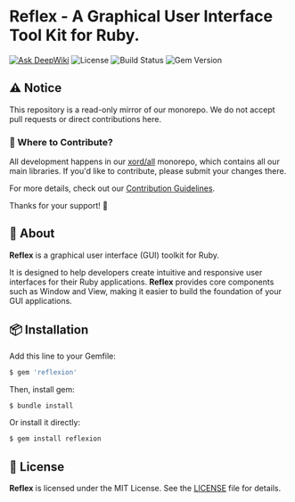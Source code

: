 # Reflex - A Graphical User Interface Tool Kit for Ruby.

[![Ask DeepWiki](https://deepwiki.com/badge.svg)](https://deepwiki.com/xord/reflex)
![License](https://img.shields.io/github/license/xord/reflex)
![Build Status](https://github.com/xord/reflex/actions/workflows/test.yml/badge.svg)
![Gem Version](https://badge.fury.io/rb/reflexion.svg)

## ⚠️  Notice

This repository is a read-only mirror of our monorepo.
We do not accept pull requests or direct contributions here.

### 🔄 Where to Contribute?

All development happens in our [xord/all](https://github.com/xord/all) monorepo, which contains all our main libraries.
If you'd like to contribute, please submit your changes there.

For more details, check out our [Contribution Guidelines](./CONTRIBUTING.md).

Thanks for your support! 🙌

## 🚀 About

**Reflex** is a graphical user interface (GUI) toolkit for Ruby.

It is designed to help developers create intuitive and responsive user interfaces for their Ruby applications.
**Reflex** provides core components such as Window and View, making it easier to build the foundation of your GUI applications.

## 📦 Installation

Add this line to your Gemfile:
```ruby
$ gem 'reflexion'
```

Then, install gem:
```bash
$ bundle install
```

Or install it directly:
```bash
$ gem install reflexion
```

## 📜 License

**Reflex** is licensed under the MIT License.
See the [LICENSE](./LICENSE) file for details.
